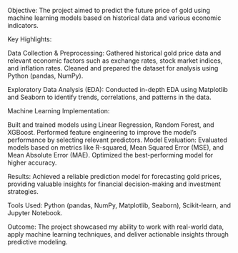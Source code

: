 Objective:
The project aimed to predict the future price of gold using machine learning models based on historical data and various economic indicators.

Key Highlights:

Data Collection & Preprocessing:
Gathered historical gold price data and relevant economic factors such as exchange rates, stock market indices, and inflation rates. Cleaned and prepared the dataset for analysis using Python (pandas, NumPy).

Exploratory Data Analysis (EDA):
Conducted in-depth EDA using Matplotlib and Seaborn to identify trends, correlations, and patterns in the data.

Machine Learning Implementation:

Built and trained models using Linear Regression, Random Forest, and XGBoost.
Performed feature engineering to improve the model’s performance by selecting relevant predictors.
Model Evaluation:
Evaluated models based on metrics like R-squared, Mean Squared Error (MSE), and Mean Absolute Error (MAE). Optimized the best-performing model for higher accuracy.

Results:
Achieved a reliable prediction model for forecasting gold prices, providing valuable insights for financial decision-making and investment strategies.

Tools Used:
Python (pandas, NumPy, Matplotlib, Seaborn), Scikit-learn, and Jupyter Notebook.

Outcome:
The project showcased my ability to work with real-world data, apply machine learning techniques, and deliver actionable insights through predictive modeling.
